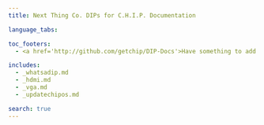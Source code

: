 ```yaml
---
title: Next Thing Co. DIPs for C.H.I.P. Documentation

language_tabs:

toc_footers:
  - <a href='http://github.com/getchip/DIP-Docs'>Have something to add or change?<br>Visit our GitHub!</a>

includes:
  - _whatsadip.md
  - _hdmi.md
  - _vga.md
  - _updatechipos.md

search: true
---
```


